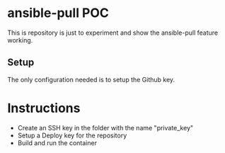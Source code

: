 # ansible-pull POC

This is repository is just to experiment and show the ansible-pull feature working.

## Setup

The only configuration needed is to setup the Github key.

# Instructions

- Create an SSH key in the folder with the name "private_key"
- Setup a Deploy key for the repository
- Build and run the container

